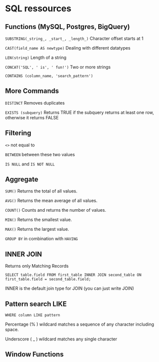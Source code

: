 # SQL ressources


## Functions (MySQL, Postgres, BigQuery)

```SUBSTRING(_string_, _start_, _length_)```    Character offset starts at 1

```CAST(field_name AS newtype)```    Dealing with different datatypes

```LEN(string)```    Length of a string

```CONCAT('SQL', ' is', ' fun!')```     Two or more strings

```CONTAINS (column_name, 'search_pattern')```


## More Commands

```DISTINCT``` Removes duplicates

```EXISTS (subquery)``` Returns TRUE if the subquery returns at least one row, otherwise it returns FALSE


## Filtering

```<>``` not equal to

```BETWEEN``` between these two values

```IS NULL``` and ```IS NOT NULL```


## Aggregate

```SUM()```  Returns the total of all values.

```AVG()```  Returns the mean average of all values.

```COUNT()```  Counts and returns the number of values.

```MIN()```  Returns the smallest value.

```MAX()```  Returns the largest value.

```GROUP BY``` in combination with ```HAVING```


## INNER JOIN

Returns only Matching Records

```SELECT table.field FROM first_table INNER JOIN second_table ON first_table.field = second_table.field;```

INNER is the default join type for JOIN (you can just write JOIN)


## Pattern search LIKE

```WHERE column LIKE pattern```

Percentage (% ) wildcard matches a sequence of any character including space.

Underscore ( _ ) wildcard matches any single character


## Window Functions






